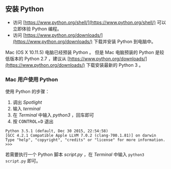 ## 安装 Python ##

- 访问 [https://www.python.org/shell/](https://www.python.org/shell/) 可以立即体验 Python 编程。
- 访问 [https://www.python.org/downloads/](https://www.python.org/downloads/) 下载并安装 Python 到电脑中。

Mac (OS X 10.11.5) 电脑已经预装 Python 。
但是 Mac 电脑预装的 Python 是较低版本的 Python 2.7 ，建议从  [https://www.python.org/downloads/](https://www.python.org/downloads/) 下载安装最新的 Python 3 。

### Mac 用户使用 Python ###
使用 Python 的步骤：

1. 调出 _Spotlight_
2. 输入 _terminal_
3. 在 _Terminal_ 中输入 _python3_ ，回车即可
4. 按 <kbd>CONTROL</kbd>+<kbd>D</kbd> 退出

```
Python 3.5.1 (default, Dec 30 2015, 22:54:58)
[GCC 4.2.1 Compatible Apple LLVM 7.0.2 (clang-700.1.81)] on darwin
Type "help", "copyright", "credits" or "license" for more information.
>>>
```


若需要执行一个 Python 脚本 _script.py_ ，在 _Terminal_ 中输入 ```python3 script.py``` 即可。
